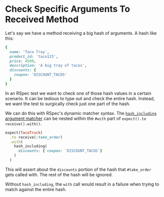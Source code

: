 # Check Specific Arguments To Received Method

Let's say we have a method receiving a big hash of arguments. A hash like this:

```ruby
{
  name: 'Taco Tray',
  product_id: 'taco123',
  price: 4500,
  description: 'A big tray of tacos',
  discounts: {
    coupon: 'DISCOUNT_TACOS'
  }
}
```

In an RSpec test we want to check one of those hash values in a certain
scenario. It can be tedious to type out and check the entire hash. Instead, we
want the test to surgically check just one part of the hash.

We can do this with RSpec's dynamic matcher syntax. The [`hash_including`
argument
matcher](https://rspec.info/documentation/3.4/rspec-mocks/RSpec/Mocks/ArgumentMatchers.html#hash_including-instance_method)
can be nested within the `#with` part of `expect().to receive().with()`.

```ruby
expect(TacoTruck)
  .to receive(:take_order)
  .with(
    hash_including(
      discounts: { coupon: 'DISCOUNT_TACOS'}
    )
  )
```

This will assert about the `discounts` portion of the hash that `#take_order`
gets called with. The rest of the hash will be ignored.

Without `hash_including`, the `with` call would result in a failure when trying
to match against the entire hash.
